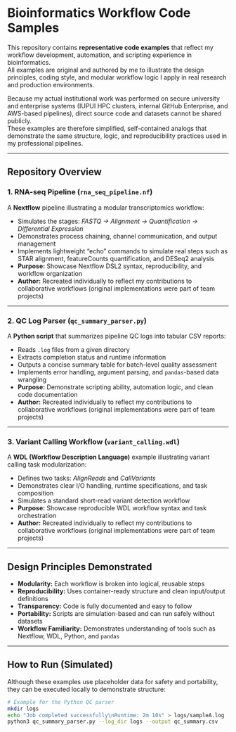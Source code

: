 # Bioinformatics Workflow Code Samples

This repository contains **representative code examples** that reflect my workflow development, automation, and scripting experience in bioinformatics.  
All examples are original and authored by me to illustrate the design principles, coding style, and modular workflow logic I apply in real research and production environments.

Because my actual institutional work was performed on secure university and enterprise systems (IUPUI HPC clusters, internal GitHub Enterprise, and AWS-based pipelines), direct source code and datasets cannot be shared publicly.  
These examples are therefore simplified, self-contained analogs that demonstrate the same structure, logic, and reproducibility practices used in my professional pipelines.

---

## Repository Overview

### **1. RNA-seq Pipeline (`rna_seq_pipeline.nf`)**
A **Nextflow** pipeline illustrating a modular transcriptomics workflow:
- Simulates the stages: *FASTQ → Alignment → Quantification → Differential Expression*
- Demonstrates process chaining, channel communication, and output management
- Implements lightweight “echo” commands to simulate real steps such as STAR alignment, featureCounts quantification, and DESeq2 analysis  
- **Purpose:** Showcase Nextflow DSL2 syntax, reproducibility, and workflow organization  
- **Author:** Recreated individually to reflect my contributions to collaborative workflows (original implementations were part of team projects)

---

### **2. QC Log Parser (`qc_summary_parser.py`)**
A **Python script** that summarizes pipeline QC logs into tabular CSV reports:
- Reads `.log` files from a given directory  
- Extracts completion status and runtime information  
- Outputs a concise summary table for batch-level quality assessment  
- Implements error handling, argument parsing, and `pandas`-based data wrangling  
- **Purpose:** Demonstrate scripting ability, automation logic, and clean code documentation  
- **Author:** Recreated individually to reflect my contributions to collaborative workflows (original implementations were part of team projects)

---

### **3. Variant Calling Workflow (`variant_calling.wdl`)**
A **WDL (Workflow Description Language)** example illustrating variant calling task modularization:
- Defines two tasks: *AlignReads* and *CallVariants*  
- Demonstrates clear I/O handling, runtime specifications, and task composition  
- Simulates a standard short-read variant detection workflow  
- **Purpose:** Showcase reproducible WDL workflow syntax and task orchestration  
- **Author:** Recreated individually to reflect my contributions to collaborative workflows (original implementations were part of team projects)

---

## Design Principles Demonstrated
- **Modularity:** Each workflow is broken into logical, reusable steps  
- **Reproducibility:** Uses container-ready structure and clean input/output definitions  
- **Transparency:** Code is fully documented and easy to follow  
- **Portability:** Scripts are simulation-based and can run safely without datasets  
- **Workflow Familiarity:** Demonstrates understanding of tools such as Nextflow, WDL, Python, and `pandas`

---

## How to Run (Simulated)
Although these examples use placeholder data for safety and portability, they can be executed locally to demonstrate structure:

```bash
# Example for the Python QC parser
mkdir logs
echo "Job completed successfully\nRuntime: 2m 10s" > logs/sampleA.log
python3 qc_summary_parser.py --log_dir logs --output qc_summary.csv
